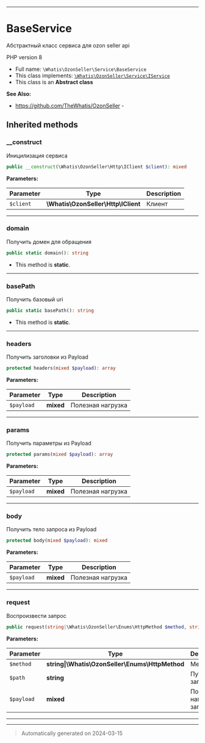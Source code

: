 ***

# BaseService

Абстрактный класс сервиса
для ozon seller api

PHP version 8

* Full name: `\Whatis\OzonSeller\Service\BaseService`
* This class implements:
[`\Whatis\OzonSeller\Service\IService`](./IService.md)
* This class is an **Abstract class**

**See Also:**

* https://github.com/TheWhatis/OzonSeller - 






## Inherited methods


### __construct

Иницилизация сервиса

```php
public __construct(\Whatis\OzonSeller\Http\IClient $client): mixed
```








**Parameters:**

| Parameter | Type | Description |
|-----------|------|-------------|
| `$client` | **\Whatis\OzonSeller\Http\IClient** | Клиент |





***

### domain

Получить домен для обращения

```php
public static domain(): string
```



* This method is **static**.








***

### basePath

Получить базовый uri

```php
public static basePath(): string
```



* This method is **static**.








***

### headers

Получить заголовки из Payload

```php
protected headers(mixed $payload): array
```








**Parameters:**

| Parameter | Type | Description |
|-----------|------|-------------|
| `$payload` | **mixed** | Полезная нагрузка |





***

### params

Получить параметры из Payload

```php
protected params(mixed $payload): array
```








**Parameters:**

| Parameter | Type | Description |
|-----------|------|-------------|
| `$payload` | **mixed** | Полезная нагрузка |





***

### body

Получить тело запроса из Payload

```php
protected body(mixed $payload): mixed
```








**Parameters:**

| Parameter | Type | Description |
|-----------|------|-------------|
| `$payload` | **mixed** | Полезная нагрузка |





***

### request

Воспроизвести запрос

```php
public request(string|\Whatis\OzonSeller\Enums\HttpMethod $method, string $path, mixed $payload = null): mixed
```








**Parameters:**

| Parameter | Type | Description |
|-----------|------|-------------|
| `$method` | **string&#124;\Whatis\OzonSeller\Enums\HttpMethod** | Метод |
| `$path` | **string** | Путь до запроса |
| `$payload` | **mixed** | Полезная нагрузка запроса |





***


***
> Automatically generated on 2024-03-15
